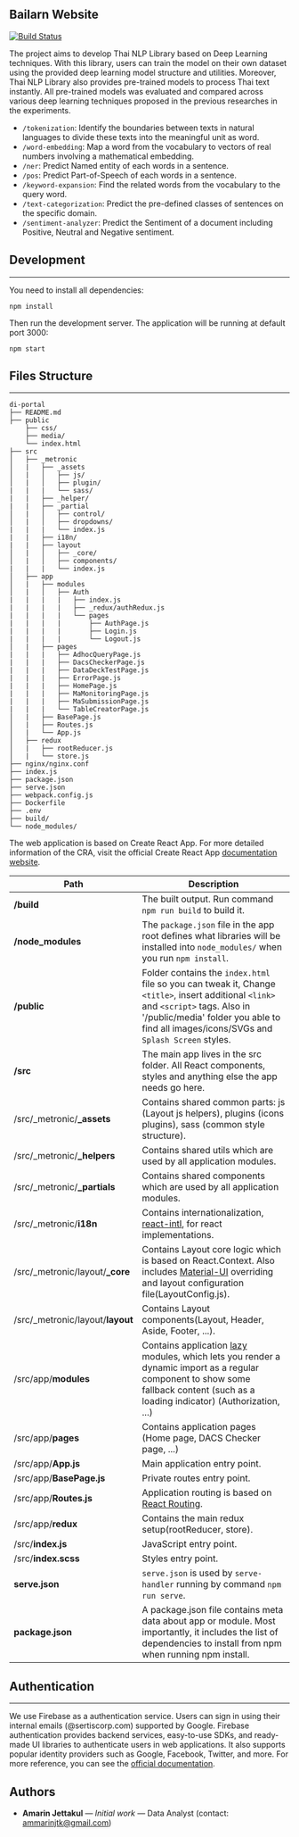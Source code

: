 ## Bailarn Website

[![Build Status](https://travis-ci.org/ammarinjtk/thai-nlp.svg?branch=master)](https://travis-ci.org/ammarinjtk/thai-nlp)

The project aims to develop Thai NLP Library based on Deep Learning techniques. With this library, users can train the model on their own dataset using the provided deep learning model structure and utilities. Moreover, Thai NLP Library also provides pre-trained models to process Thai text instantly. All pre-trained models was evaluated and compared across various deep learning techniques proposed in the previous researches in the experiments.

- `/tokenization`: Identify the boundaries between texts in natural languages to divide these texts into the meaningful unit as word.
- `/word-embedding`: Map a word from the vocabulary to vectors of real numbers involving a mathematical embedding.
- `/ner`: Predict Named entity of each words in a sentence.
- `/pos`: Predict Part-of-Speech of each words in a sentence.
- `/keyword-expansion`: Find the related words from the vocabulary to the query word.
- `/text-categorization`: Predict the pre-defined classes of sentences on the specific domain.
- `/sentiment-analyzer`: Predict the Sentiment of a document including Positive, Neutral and Negative sentiment.

## Development
---
You need to install all dependencies:

    npm install

Then run the development server. The application will be running at default port 3000:

    npm start

## Files Structure
---


```
di-portal
├── README.md
├── public
    ├── css/
    ├── media/
    └── index.html
├── src
│   ├── _metronic
│   |   ├── _assets
│   |   │   ├── js/
│   |   │   ├── plugin/
|   |   |   └── sass/
|   |   ├── _helper/
|   |   ├── _partial
│   |   │   ├── control/
│   |   │   ├── dropdowns/
|   |   |   └── index.js
|   |   ├── i18n/
|   |   ├── layout
│   |   │   ├── _core/
│   |   │   ├── components/
|   |   |   └── index.js
│   ├── app
│   |   ├── modules
│   |   │   ├── Auth
|   |   |   |   ├── index.js
|   |   |   |   ├── _redux/authRedux.js
|   |   |   |   └── pages
|   |   |   |       ├── AuthPage.js
|   |   |   |       ├── Login.js
|   |   |   |       └── Logout.js
│   |   ├── pages
|   |   |   ├── AdhocQueryPage.js
|   |   |   ├── DacsCheckerPage.js
|   |   |   ├── DataDeckTestPage.js
|   |   |   ├── ErrorPage.js
|   |   |   ├── HomePage.js
|   |   |   ├── MaMonitoringPage.js
|   |   |   ├── MaSubmissionPage.js
|   |   |   └── TableCreatorPage.js
│   |   ├── BasePage.js
│   |   ├── Routes.js
│   |   └── App.js
│   ├── redux
│   |   ├── rootReducer.js
│   |   └── store.js
├── nginx/nginx.conf
├── index.js
├── package.json
├── serve.json
├── webpack.config.js
├── Dockerfile
├── .env
├── build/
└── node_modules/

```
The web application is based on Create React App. For more detailed information of the CRA, visit the official Create React App [documentation website](https://create-react-app.dev/docs/getting-started/).

| Path | Description |
| ----------- | ----------- |
| **/build** | The built output. Run command `npm run build` to build it. |
| **/node_modules** | The `package.json` file in the app root defines what libraries will be installed into `node_modules/` when you run `npm install`. |
| **/public** | Folder contains the `index.html` file so you can tweak it, Change `<title>`, insert additional `<link>` and `<script>` tags. Also in '/public/media' folder you able to find all images/icons/SVGs and `Splash Screen` styles. |
| **/src** | The main app lives in the src folder. All React components, styles and anything else the app needs go here. |
| /src/_metronic/**_assets** | Contains shared common parts: js (Layout js helpers), plugins (icons plugins), sass (common style structure). |
| /src/_metronic/**_helpers** | Contains shared utils which are used by all application modules. |
| /src/_metronic/**_partials** | Contains shared components which are used by all application modules. |
| /src/_metronic/**i18n** | Contains internationalization, [react-intl](https://github.com/formatjs/formatjs),  for react implementations. |
| /src/_metronic/layout/**_core** | Contains Layout core logic which is based on React.Context. Also includes [Material-UI](https://material-ui.com/customization/theming/) overriding and layout configuration file(LayoutConfig.js). |
| /src/_metronic/layout/**layout** | Contains Layout components(Layout, Header, Aside, Footer, ...). |
| /src/app/**modules** | Contains application [lazy](https://en.reactjs.org/docs/code-splitting.html) modules, which lets you render a dynamic import as a regular component to show some fallback content (such as a loading indicator) (Authorization, ...) |
| /src/app/**pages** | Contains application pages (Home page, DACS Checker page, ...) |
| /src/app/**App.js** | Main application entry point. |
| /src/app/**BasePage.js** | Private routes entry point. |
| /src/app/**Routes.js** | Application routing is based on [React Routing](https://reactrouter.com/web). |
| /src/app/**redux** | Contains the main redux setup(rootReducer, store). |
| /src/**index.js** | JavaScript entry point. |
| /src/**index.scss** | Styles entry point. |
| **serve.json** | `serve.json` is used by `serve-handler` running by command `npm run serve`. |
| **package.json** | A package.json file contains meta data about app or module. Most importantly, it includes the list of dependencies to install from npm when running npm install. |


## Authentication
---
We use Firebase as a authentication service. Users can sign in using their internal emails (@sertiscorp.com) supported by Google. Firebase authentication provides backend services, easy-to-use SDKs, and ready-made UI libraries to authenticate users in web applications. It also supports popular identity providers such as Google, Facebook, Twitter, and more. For more reference, you can see the [official documentation](https://firebase.google.com/docs/auth).

## Authors
- **Amarin Jettakul** &mdash; _Initial work_ &mdash; Data Analyst (contact: ammarinjtk@gmail.com)
